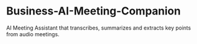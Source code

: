 # Business-AI-Meeting-Companion
AI Meeting Assistant that transcribes, summarizes and extracts key points from audio meetings.
